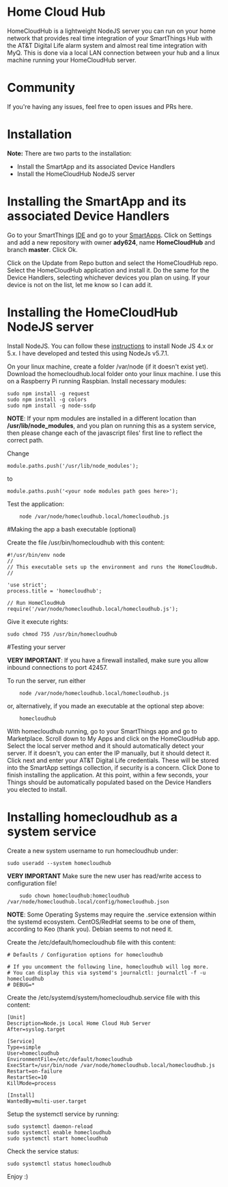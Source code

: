 # Home Cloud Hub

HomeCloudHub is a lightweight NodeJS server you can run on your home network that provides real time integration of your SmartThings Hub with the AT&T Digital Life alarm system and almost real time integration with MyQ. This is done via a local LAN connection between your hub and a linux machine running your HomeCloudHub server.

# Community

If you're having any issues, feel free to open issues and PRs here.

# Installation

**Note:** There are two parts to the installation:
 * Install the SmartApp and its associated Device Handlers
 * Install the HomeCloudHub NodeJS server

# Installing the SmartApp and its associated Device Handlers

Go to your SmartThings [IDE](https://graph.api.smartthings.com/login/auth) and go to your [SmartApps](https://graph.api.smartthings.com/ide/apps). Click on Settings and add a new repository with owner **ady624**, name **HomeCloudHub** and branch **master**. Click Ok.

Click on the Update from Repo button and select the HomeCloudHub repo. Select the HomeCloudHub application and install it. Do the same for the Device Handlers, selecting whichever devices you plan on using. If your device is not on the list, let me know so I can add it.

# Installing the HomeCloudHub NodeJS server

Install NodeJS. You can follow these [instructions](https://nodejs.org/en/download/package-manager/) to install Node JS 4.x or 5.x. I have developed and tested this using NodeJs v5.7.1.

On your linux machine, create a folder /var/node (if it doesn't exist yet). Download the homecloudhub.local folder onto your linux machine. I use this on a Raspberry Pi running Raspbian. Install necessary modules:

    sudo npm install -g request
    sudo npm install -g colors
    sudo npm install -g node-ssdp

**NOTE**: If your npm modules are installed in a different location than **/usr/lib/node_modules**, and you plan on running this as a system service, then please change each of the javascript files' first line to reflect the correct path.

  Change
  
    module.paths.push('/usr/lib/node_modules');

  to
  
    module.paths.push('<your node modules path goes here>');

Test the application:

        node /var/node/homecloudhub.local/homecloudhub.js


#Making the app a bash executable (optional)

Create the file /usr/bin/homecloudhub with this content:

    #!/usr/bin/env node
    //
    // This executable sets up the environment and runs the HomeCloudHub.
    //
    
    'use strict';
    process.title = 'homecloudhub';
    
    // Run HomeCloudHub
    require('/var/node/homecloudhub.local/homecloudhub.js');

Give it execute rights:

    sudo chmod 755 /usr/bin/homecloudhub

#Testing your server

**VERY IMPORTANT**: If you have a firewall installed, make sure you allow inbound connections to port 42457.

To run the server, run either

        node /var/node/homecloudhub.local/homecloudhub.js

or, alternatively, if you made an executable at the optional step above:

        homecloudhub


With homecloudhub running, go to your SmartThings app and go to Marketplace. Scroll down to My Apps and click on the HomeCloudHub app. Select the local server method and it should automatically detect your server. If it doesn't, you can enter the IP manually, but it should detect it. Click next and enter your AT&T Digital Life credentials. These will be stored into the SmartApp settings collection, if security is a concern. Click Done to finish installing the application. At this point, within a few seconds, your Things should be automatically populated based on the Device Handlers you elected to install.

# Installing homecloudhub as a system service

Create a new system username to run homecloudhub under:

    sudo useradd --system homecloudhub

**VERY IMPORTANT** Make sure the new user has read/write access to configuration file!

        sudo chown homecloudhub:homecloudhub /var/node/homecloudhub.local/config/homecloudhub.json 

**NOTE**: Some Operating Systems may require the .service extension within the systemd ecosystem. CentOS/RedHat seems to be one of them, according to Keo (thank you). Debian seems to not need it.

Create the /etc/default/homecloudhub file with this content:

    # Defaults / Configuration options for homecloudhub
    
    # If you uncomment the following line, homecloudhub will log more.
    # You can display this via systemd's journalctl: journalctl -f -u homecloudhub
    # DEBUG=*

Create the /etc/systemd/system/homecloudhub.service file with this content:

    [Unit]
    Description=Node.js Local Home Cloud Hub Server
    After=syslog.target
    
    [Service]
    Type=simple
    User=homecloudhub
    EnvironmentFile=/etc/default/homecloudhub
    ExecStart=/usr/bin/node /var/node/homecloudhub.local/homecloudhub.js
    Restart=on-failure
    RestartSec=10
    KillMode=process
    
    [Install]
    WantedBy=multi-user.target

Setup the systemctl service by running:

    sudo systemctl daemon-reload
    sudo systemctl enable homecloudhub
    sudo systemctl start homecloudhub

Check the service status:

    sudo systemctl status homecloudhub

Enjoy :)

